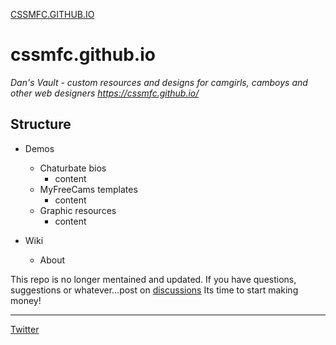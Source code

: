 [CSSMFC.GITHUB.IO](https://cssmfc.github.io/)

# cssmfc.github.io
*Dan's Vault - custom resources and designs for camgirls, camboys and other web designers https://cssmfc.github.io/*

## Structure
* Demos
  * Chaturbate bios
    * content
  * MyFreeCams templates
    * content
  * Graphic resources
    * content
    
 * Wiki
   * About

This repo is no longer mentained and updated. If you have questions, suggestions or whatever...post on [discussions](https://github.com/cssmfc/cssmfc.github.io/discussions)
Its time to start making money!


















***

[Twitter](https://www.twitter.com/CamgirlCloud) 
